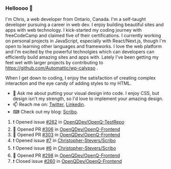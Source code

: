 ### Helloooo 👋

I'm Chris, a web developer from Ontario, Canada. I'm a self-taught developer pursuing a career in web dev. I enjoy building beautiful sites and apps with web technology.
I kick-started my coding journey with freeCodeCamp and claimed five of their certifications.  I currently working on personal projects in JavaScript, especially with React/Next.js, though I'm open to learning other languages and frameworks. I love the web platform and I'm excited by the powerful technolgies which can developers can efficiently build amazing sites and apps with. Lately I've been getting my feet wet with larger projects by contributing to https://github.com/Automattic/wp-calypso .

When I get down to coding, I enjoy the satisfaction of creating complex interaction and the eye candy of adding styles to my HTML. 

- 💬 Ask me about putting your visual design into code. I enjoy CSS, but design isn't my strength, so I'd love to implement your amazing design.
- 📫 Reach me on: [Twitter](https://twitter.com/Christo28120856), [Linkedin](https://www.linkedin.com/in/christopher-stevers-07b9a5204/).
- ⌨ Check out my blog: [Scribo](https://christopherstevers.cf).
<!--
**Christopher-Stevers/Christopher-Stevers** is a ✨ _special_ ✨ repository because its `README.md` (this file) appears on your GitHub profile.

Here are some ideas to get you started:

- 🔭 I’m currently working on ...
- 🌱 I’m currently learning ...
- 👯 I’m looking to collaborate on ...
- 🤔 I’m looking for help with ...
- 😄 Pronouns: ...
- ⚡ Fun fact: ...
-->

<!--START_SECTION:activity-->
1. ❗️ Opened issue [#262](https://github.com/OpenQDev/OpenQ-TestRepo/issues/262) in [OpenQDev/OpenQ-TestRepo](https://github.com/OpenQDev/OpenQ-TestRepo)
2. 💪 Opened PR [#306](https://github.com/OpenQDev/OpenQ-Frontend/pull/306) in [OpenQDev/OpenQ-Frontend](https://github.com/OpenQDev/OpenQ-Frontend)
3. 💪 Opened PR [#303](https://github.com/OpenQDev/OpenQ-Frontend/pull/303) in [OpenQDev/OpenQ-Frontend](https://github.com/OpenQDev/OpenQ-Frontend)
4. ❗️ Opened issue [#7](https://github.com/Christopher-Stevers/Scribo/issues/7) in [Christopher-Stevers/Scribo](https://github.com/Christopher-Stevers/Scribo)
5. ❗️ Opened issue [#6](https://github.com/Christopher-Stevers/Scribo/issues/6) in [Christopher-Stevers/Scribo](https://github.com/Christopher-Stevers/Scribo)
6. 💪 Opened PR [#298](https://github.com/OpenQDev/OpenQ-Frontend/pull/298) in [OpenQDev/OpenQ-Frontend](https://github.com/OpenQDev/OpenQ-Frontend)
7. ❗️ Closed issue [#260](https://github.com/OpenQDev/OpenQ-Frontend/issues/260) in [OpenQDev/OpenQ-Frontend](https://github.com/OpenQDev/OpenQ-Frontend)
<!--END_SECTION:activity-->
